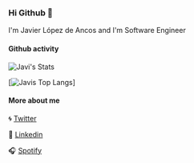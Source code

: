 ### Hi Github 👋

I'm Javier López de Ancos and I'm Software Engineer

#### Github activity

![Javi's Stats](https://github-readme-stats.vercel.app/api?username=javierlopezdeancos&count_private=true)

[![Javis Top Langs](https://github-readme-stats.vercel.app/api/top-langs/?username=javierlopezdeancos&layout=compact)]

#### More about me

🌀 [Twitter](https://twitter.com/javierland)

🎩 [Linkedin](https://www.linkedin.com/in/javierlopezdeancos/)

🎧 [Spotify](https://open.spotify.com/user/vagabundo)


